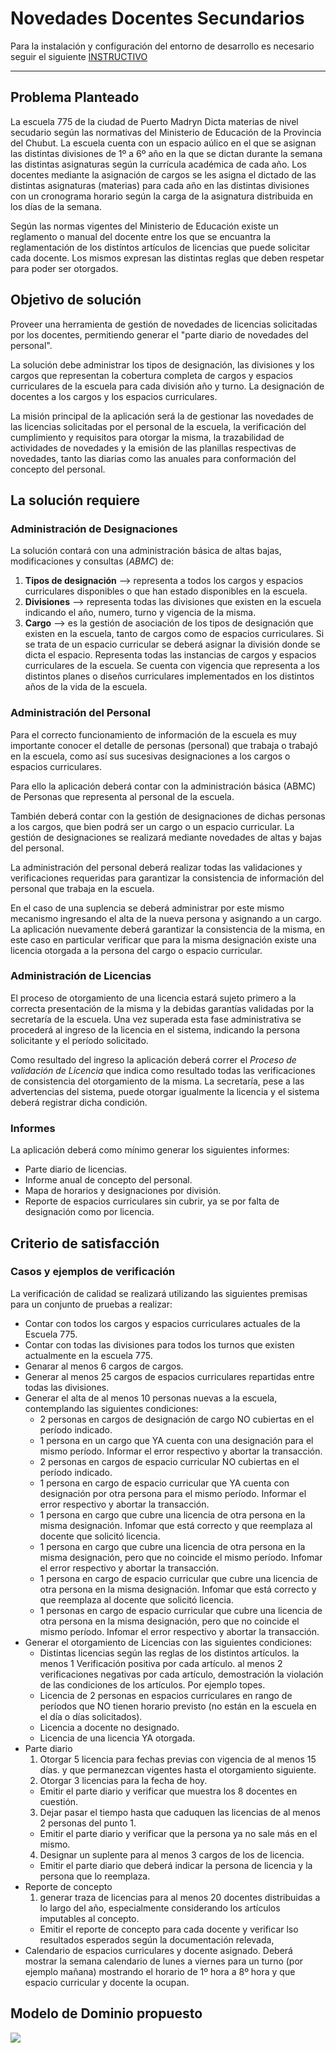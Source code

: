 
# Novedades Docentes Secundarios

Para la instalación y configuración del entorno de desarrollo es necesario seguir el siguiente 
<a href="https://git.fi.mdn.unp.edu.ar/labprog/core/infraestructura-tps/-/blob/master/README.md" target="_blank">INSTRUCTIVO</a>

---

## Problema Planteado
La escuela 775 de la ciudad de Puerto Madryn Dicta materias de nivel secudario según las normativas del Ministerio de Educación de la  Provincia del Chubut.
La escuela cuenta con un espacio aúlico en el que se asignan las distintas divisiones de 1º a 6º año en la que se dictan durante la semana las distintas asignaturas según la currícula académica de cada año.
Los docentes mediante la asignación de cargos se les asigna el dictado de las distintas asignaturas (materias) para cada año en las distintas divisiones con un cronograma horario según la carga de la asignatura distribuida en los días de la semana.

Según las normas vigentes del Ministerio de Educación existe un reglamento o manual del docente entre los que se encuantra la reglamentación de los distíntos artículos de licencias que puede solicitar cada docente. Los mismos expresan las distintas reglas que deben respetar para poder ser otorgados.

## Objetivo de solución
Proveer una herramienta de gestión de novedades de licencias solicitadas por los docentes, permitiendo generar el "parte diario de novedades del personal".

La solución debe administrar los tipos de designación, las divisiones y los cargos que representan la cobertura completa de cargos y espacios curriculares de la escuela para cada división año y turno. La designación de docentes a los cargos y los espacios curriculares.

La misión principal de la aplicación será la de gestionar las novedades de las licencias solicitadas por el personal de la escuela, la verificación del cumplimiento y requisitos para otorgar la misma, la trazabilidad de actividades de novedades y la emisión de las planillas respectivas de novedades, tanto las diarias como las anuales para conformación del concepto del personal.

## La solución requiere
### Administración de Designaciones
La solución contará con una administración básica de altas bajas, modificaciones y consultas (_ABMC_) de:
1. **Tipos de designación** --> representa a todos los cargos y espacios curriculares disponibles o que han estado disponibles en la escuela.
1. **Divisiones** --> representa todas las divisiones que existen en la escuela indicando el año, numero, turno y vigencia de la misma.
1. **Cargo** --> es la gestión de asociación de los tipos de designación que existen en la escuela, tanto de cargos como de espacios curriculares. Si se trata de un espacio curricular se deberá asignar la división donde se dicta el espacio. Representa todas las instancias de cargos y espacios curriculares de la escuela. Se cuenta con vigencia que representa a los distintos planes o diseños curriculares implementados en los distintos años de la vida de la escuela.

### Administración del Personal
Para el correcto funcionamiento de información de la escuela es muy importante conocer el detalle de personas (personal) que trabaja o trabajó en la escuela, como así sus sucesivas designaciones a los cargos o espacios curriculares.

Para ello la aplicación deberá contar con la administración básica (ABMC) de Personas que representa al personal de la escuela.

También deberá contar con la gestión de designaciones de dichas personas a los cargos, que bien podrá ser un cargo o un espacio curricular. La gestión de designaciones se realizará mediante novedades de altas y bajas del personal.

La administración del personal deberá realizar todas las validaciones y verificaciones requeridas para garantizar la consistencia de información del personal que trabaja en la escuela.

En el caso de una suplencia se deberá administrar por este mismo mecanismo ingresando el alta de la nueva persona y asignando a un cargo. La aplicación nuevamente deberá garantizar la consistencia de la misma, en este caso en particular verificar que para la misma designación existe una licencia otorgada a la persona del cargo o espacio curricular.

### Administración de Licencias
El proceso de otorgamiento de una licencia estará sujeto primero a la correcta presentación de la misma y la debidas garantías validadas por la secretaría de la escuela. Una vez superada esta fase administrativa se procederá al ingreso de la licencia en el sistema, indicando la persona solicitante y el período solicitado.

Como resultado del ingreso la aplicación deberá correr el _*Proceso de validación de Licencia*_ que indica como resultado todas las verificaciones de consistencia del otorgamiento de la misma. La secretaría, pese a las advertencias del sistema, puede otorgar igualmente la licencia y el sistema deberá registrar dicha condición.

### Informes
La aplicación deberá como mínimo generar los siguientes informes:
+ Parte diario de licencias.
+ Informe anual de concepto del personal.
+ Mapa de horarios y designaciones por división.
+ Reporte de espacios curriculares sin cubrir, ya se por falta de designación como por licencia.

## Criterio de satisfacción
### Casos y ejemplos de verificación
La verificación de calidad se realizará utilizando las siguientes premisas para un conjunto de pruebas a realizar:
* Contar con todos los cargos y espacios curriculares actuales de la Escuela 775.
* Contar con todas las divisiones para todos los turnos que existen actualmente en la escuela 775.
* Genarar al menos 6 cargos de cargos.
* Generar al menos 25 cargos de espacios curriculares repartidas entre todas las divisiones.
* Generar el alta de al menos 10 personas nuevas a la escuela, contemplando las siguientes condiciones:
  + 2 personas en cargos de designación de cargo NO cubiertas en el período indicado.
  + 1 persona en un cargo que YA cuenta con una designación para el mismo período. Informar el error respectivo y abortar la transacción.
  + 2 personas en cargos de espacio curricular NO cubiertas en el período indicado.
  + 1 persona en cargo de espacio curricular que YA cuenta con designación por otra persona para el mismo período. Informar el error respectivo y abortar la transacción.
  + 1 persona en cargo que cubre una licencia de otra persona en la misma designación. Infomar que está correcto y que reemplaza al docente que solicitó licencia.
  + 1 persona en cargo que cubre una licencia de otra persona en la misma designación, pero que no coincide el mismo período. Infomar el error respectivo y abortar la transacción.
  + 1 persona en cargo de espacio curricular que cubre una licencia de otra persona en la misma designación. Infomar que está correcto y que reemplaza al docente que solicitó licencia.
  + 1 personas en cargo de espacio curricular que cubre una licencia de otra persona en la misma designación, pero que no coincide el mismo período. Infomar el error respectivo y abortar la transacción.
* Generar el otorgamiento de Licencias con las siguientes condiciones:
  + Distintas licencias según las reglas de los distintos artículos. la menos 1 Verificación positiva por cada artículo. al menos 2 verificaciones negativas por cada artículo, demostración la violación de las condiciones de los artículos. Por ejemplo topes.
  + Licencia de 2 personas en espacios curriculares en rango de períodos que NO tienen horario previsto (no están en la escuela en el día o días solicitados).
  + Licencia a docente no designado.
  + Licencia de una licencia YA otorgada.
* Parte diario
  1. Otorgar 5 licencia para fechas previas con vigencia de al menos 15 días. y que permanezcan vigentes hasta el otorgamiento siguiente.
  2. Otorgar 3 licencias para la fecha de hoy.
    + Emitir el parte diario y verificar que muestra los 8 docentes en cuestión.
  3. Dejar pasar el tiempo hasta que caduquen las licencias de al menos 2 personas del punto 1.
    + Emitir el parte diario y verificar que la persona ya no sale más en el mismo.
  4. Designar un suplente para al menos 3 cargos de los de licencia.
    + Emitir el parte diario que deberá indicar la persona de licencia y la persona que lo reemplaza.
* Reporte de concepto
  1. generar traza de licencias para al menos 20 docentes distribuidas a lo largo del año, especialmente considerando los artículos imputables al concepto.
    + Emitir el reporte de concepto para cada docente y verificar lso resultados esperados según la documentación relevada,
* Calendario de espacios curriculares y docente asignado. Deberá mostrar la semana calendario de lunes a viernes para un turno (por ejemplo mañana) mostrando el horario de 1º hora a 8º hora y que espacio curricular y docente la ocupan.

## Modelo de Dominio propuesto
![](diagram.png)

